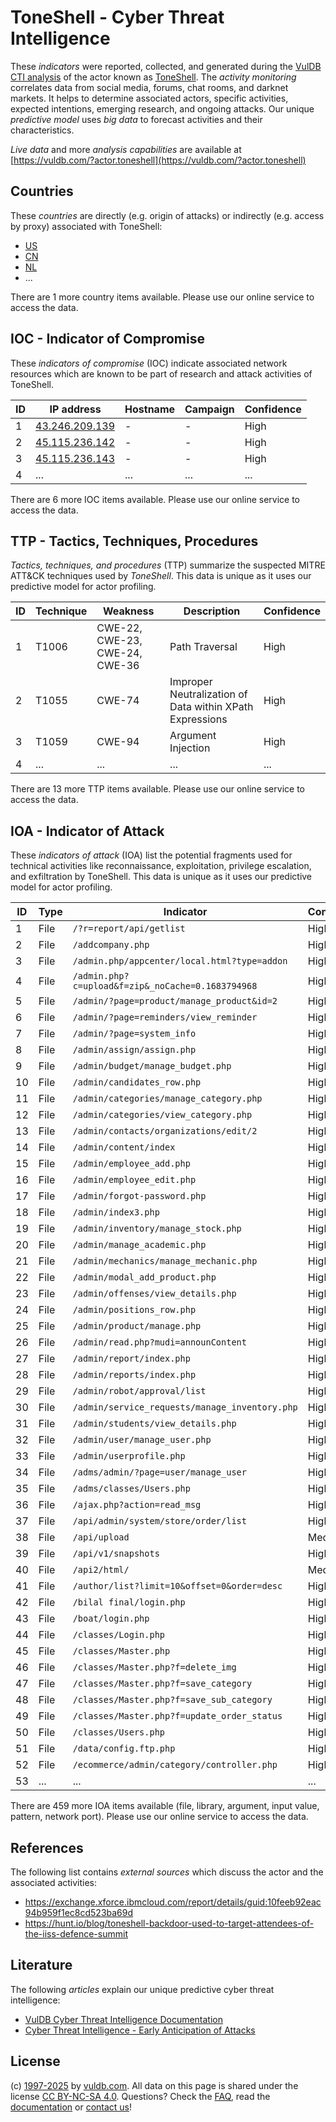 # ToneShell - Cyber Threat Intelligence

These _indicators_ were reported, collected, and generated during the [VulDB CTI analysis](https://vuldb.com/?kb.cti) of the actor known as [ToneShell](https://vuldb.com/?actor.toneshell). The _activity monitoring_ correlates data from social media, forums, chat rooms, and darknet markets. It helps to determine associated actors, specific activities, expected intentions, emerging research, and ongoing attacks. Our unique _predictive model_ uses _big data_ to forecast activities and their characteristics.

_Live data_ and more _analysis capabilities_ are available at [https://vuldb.com/?actor.toneshell](https://vuldb.com/?actor.toneshell)

## Countries

These _countries_ are directly (e.g. origin of attacks) or indirectly (e.g. access by proxy) associated with ToneShell:

* [US](https://vuldb.com/?country.us)
* [CN](https://vuldb.com/?country.cn)
* [NL](https://vuldb.com/?country.nl)
* ...

There are 1 more country items available. Please use our online service to access the data.

## IOC - Indicator of Compromise

These _indicators of compromise_ (IOC) indicate associated network resources which are known to be part of research and attack activities of ToneShell.

ID | IP address | Hostname | Campaign | Confidence
-- | ---------- | -------- | -------- | ----------
1 | [43.246.209.139](https://vuldb.com/?ip.43.246.209.139) | - | - | High
2 | [45.115.236.142](https://vuldb.com/?ip.45.115.236.142) | - | - | High
3 | [45.115.236.143](https://vuldb.com/?ip.45.115.236.143) | - | - | High
4 | ... | ... | ... | ...

There are 6 more IOC items available. Please use our online service to access the data.

## TTP - Tactics, Techniques, Procedures

_Tactics, techniques, and procedures_ (TTP) summarize the suspected MITRE ATT&CK techniques used by _ToneShell_. This data is unique as it uses our predictive model for actor profiling.

ID | Technique | Weakness | Description | Confidence
-- | --------- | -------- | ----------- | ----------
1 | T1006 | CWE-22, CWE-23, CWE-24, CWE-36 | Path Traversal | High
2 | T1055 | CWE-74 | Improper Neutralization of Data within XPath Expressions | High
3 | T1059 | CWE-94 | Argument Injection | High
4 | ... | ... | ... | ...

There are 13 more TTP items available. Please use our online service to access the data.

## IOA - Indicator of Attack

These _indicators of attack_ (IOA) list the potential fragments used for technical activities like reconnaissance, exploitation, privilege escalation, and exfiltration by ToneShell. This data is unique as it uses our predictive model for actor profiling.

ID | Type | Indicator | Confidence
-- | ---- | --------- | ----------
1 | File | `/?r=report/api/getlist` | High
2 | File | `/addcompany.php` | High
3 | File | `/admin.php/appcenter/local.html?type=addon` | High
4 | File | `/admin.php?c=upload&f=zip&_noCache=0.1683794968` | High
5 | File | `/admin/?page=product/manage_product&id=2` | High
6 | File | `/admin/?page=reminders/view_reminder` | High
7 | File | `/admin/?page=system_info` | High
8 | File | `/admin/assign/assign.php` | High
9 | File | `/admin/budget/manage_budget.php` | High
10 | File | `/admin/candidates_row.php` | High
11 | File | `/admin/categories/manage_category.php` | High
12 | File | `/admin/categories/view_category.php` | High
13 | File | `/admin/contacts/organizations/edit/2` | High
14 | File | `/admin/content/index` | High
15 | File | `/admin/employee_add.php` | High
16 | File | `/admin/employee_edit.php` | High
17 | File | `/admin/forgot-password.php` | High
18 | File | `/admin/index3.php` | High
19 | File | `/admin/inventory/manage_stock.php` | High
20 | File | `/admin/manage_academic.php` | High
21 | File | `/admin/mechanics/manage_mechanic.php` | High
22 | File | `/admin/modal_add_product.php` | High
23 | File | `/admin/offenses/view_details.php` | High
24 | File | `/admin/positions_row.php` | High
25 | File | `/admin/product/manage.php` | High
26 | File | `/admin/read.php?mudi=announContent` | High
27 | File | `/admin/report/index.php` | High
28 | File | `/admin/reports/index.php` | High
29 | File | `/admin/robot/approval/list` | High
30 | File | `/admin/service_requests/manage_inventory.php` | High
31 | File | `/admin/students/view_details.php` | High
32 | File | `/admin/user/manage_user.php` | High
33 | File | `/admin/userprofile.php` | High
34 | File | `/adms/admin/?page=user/manage_user` | High
35 | File | `/adms/classes/Users.php` | High
36 | File | `/ajax.php?action=read_msg` | High
37 | File | `/api/admin/system/store/order/list` | High
38 | File | `/api/upload` | Medium
39 | File | `/api/v1/snapshots` | High
40 | File | `/api2/html/` | Medium
41 | File | `/author/list?limit=10&offset=0&order=desc` | High
42 | File | `/bilal final/login.php` | High
43 | File | `/boat/login.php` | High
44 | File | `/classes/Login.php` | High
45 | File | `/classes/Master.php` | High
46 | File | `/classes/Master.php?f=delete_img` | High
47 | File | `/classes/Master.php?f=save_category` | High
48 | File | `/classes/Master.php?f=save_sub_category` | High
49 | File | `/classes/Master.php?f=update_order_status` | High
50 | File | `/classes/Users.php` | High
51 | File | `/data/config.ftp.php` | High
52 | File | `/ecommerce/admin/category/controller.php` | High
53 | ... | ... | ...

There are 459 more IOA items available (file, library, argument, input value, pattern, network port). Please use our online service to access the data.

## References

The following list contains _external sources_ which discuss the actor and the associated activities:

* https://exchange.xforce.ibmcloud.com/report/details/guid:10feeb92eac94b959f1ec8cd523ba69d
* https://hunt.io/blog/toneshell-backdoor-used-to-target-attendees-of-the-iiss-defence-summit

## Literature

The following _articles_ explain our unique predictive cyber threat intelligence:

* [VulDB Cyber Threat Intelligence Documentation](https://vuldb.com/?kb.cti)
* [Cyber Threat Intelligence - Early Anticipation of Attacks](https://www.scip.ch/en/?labs.20201022)

## License

(c) [1997-2025](https://vuldb.com/?kb.changelog) by [vuldb.com](https://vuldb.com/?kb.about). All data on this page is shared under the license [CC BY-NC-SA 4.0](https://creativecommons.org/licenses/by-nc-sa/4.0/). Questions? Check the [FAQ](https://vuldb.com/?kb.faq), read the [documentation](https://vuldb.com/?kb) or [contact us](https://vuldb.com/?contact)!
